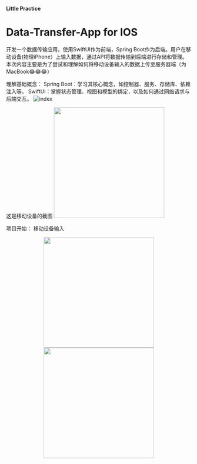 **Little Practice**
# Data-Transfer-App for IOS

开发一个数据传输应用，使用SwiftUI作为前端，Spring Boot作为后端。用户在移动设备(物理iPhone）上输入数据，通过API将数据传输到后端进行存储和管理。
本次内容主要是为了尝试和理解如何将移动设备输入的数据上传至服务器端（为MacBook😂😂😂）

理解基础概念：
  Spring Boot：学习其核心概念，如控制器、服务、存储库、依赖注入等。
  SwiftUI：掌握状态管理、视图和模型的绑定，以及如何通过网络请求与后端交互。
![index](https://github.com/user-attachments/assets/aa8bae06-18f3-4239-915c-da541632ce44)

这是移动设备的截图
<img height="300px" src="https://github.com/user-attachments/assets/aa8bae06-18f3-4239-915c-da541632ce44">



项目开始：
移动设备输入
<center>
  <img height="300px" src="![_cgi-bin_mmwebwx-bin_webwxgetmsgimg?? MsgID=5479245391804661108 skey=@crypt_f1d96bc5_cf832aa743ae3b081369fd585c26f705 mmweb_appid=wx_webfilehelper](https://github.com/user-attachments/assets/1fc0dec7-f704-4fe7-be13-aff08a1d2aa7)">
  <img height="300px" src="![_cgi-bin_mmwebwx-bin_webwxgetmsgimg?? MsgID=3535711672655542250 skey=@crypt_f1d96bc5_cf832aa743ae3b081369fd585c26f705 mmweb_appid=wx_webfilehelper](https://github.com/user-attachments/assets/3c745b17-6eb9-4427-8964-44814aafcf8d)">
</center>
